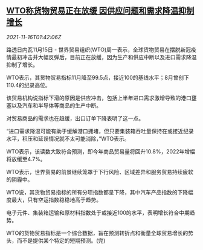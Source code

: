 <!--1637028063000-->
[WTO称货物贸易正在放缓 因供应问题和需求降温抑制增长](https://cn.reuters.com/article/wto-goods-trade-slowdown-1116-idCNKBS2I1058)
------

<div><i>2021-11-16T01:42:06Z</i></div><p>路透日内瓦11月15日 - 世界贸易组织(WTO)周一表示，全球货物贸易在摆脱新冠疫情最初冲击并大幅反弹后，目前正在放缓，因为生产和供应中断以及进口需求降温抑制了增长。</p><p>WTO表示，其货物贸易指标11月降至99.5点，接近100的基线水平；8月曾创下110.4的纪录高位。</p><p>该贸易机构说指标下滑的原因是供应冲击，包括上半年进口需求激增导致的港口壅塞以及汽车和半导体等商品的生产中断。</p><p>对贸易商品的需求也在趋缓，出口订单下降表明了这一点。</p><p>“进口需求降温可能有助于缓解港口拥堵，但只要集装箱吞吐量保持在或接近纪录水平，积压和延误情况就不太可能消除，”WTO表示。</p><p>WTO表示，该读数大致符合预测，即今年商品贸易量将回升10.8%，2022年增幅将放缓至4.7%。</p><p>WTO表示，世界贸易的前景继续笼罩于下行风险、区域差异和服务贸易持续疲软的阴霾中。</p><p>WTO说，其货物贸易指标的所有分项指数都呈下降，其中汽车产品指数的下降幅度最大，只有空运指数稳稳地高于趋势。</p><p>电子元件、集装箱运输和原材料指数处于或接近100的水平，表明增长符合中期趋势。</p><p>WTO的货物贸易指标是一个综合数据，旨在预测转折点和衡量全球贸易增长的势头，而不是提供某个特定的短期预测。(完)</p>
